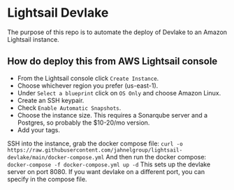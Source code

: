 # Lightsail Devlake

The purpose of this repo is to automate the deploy of Devlake to an Amazon Lightsail instance. 

## How do deploy this from AWS Lightsail console

* From the Lightsail console click `Create Instance`.
* Choose whichever region you prefer (us-east-1).
* Under `Select a blueprint` click on `OS Only` and choose Amazon Linux.
* Create an SSH keypair.
* Check `Enable Automatic Snapshots`.
* Choose the instance size. This requires a Sonarqube server and a Postgres, so probably the $10-20/mo version.
* Add your tags.

SSH into the instance, grab the docker compose file:
```curl -o https://raw.githubusercontent.com/jahnelgroup/lightsail-devlake/main/docker-compose.yml```
And then run the docker compose:
```docker-compose -f docker-compose.yml up -d```
This sets up the devlake server on port 8080. If you want devlake on a different port, you can specify in the compose file.
